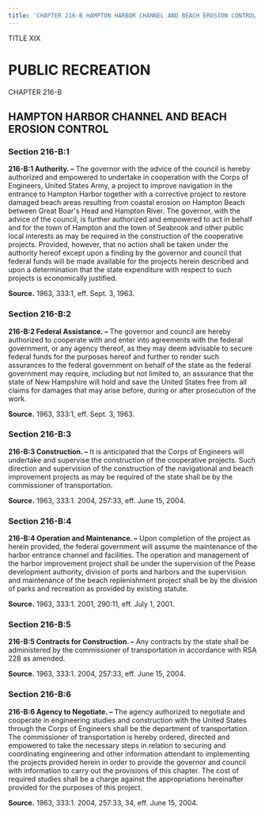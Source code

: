 ```yaml
---
title: 'CHAPTER 216-B HAMPTON HARBOR CHANNEL AND BEACH EROSION CONTROL'
---
```


TITLE XIX
                                             
PUBLIC RECREATION
=================

CHAPTER 216-B
                                             
HAMPTON HARBOR CHANNEL AND BEACH EROSION CONTROL
------------------------------------------------

### Section 216-B:1

 **216-B:1 Authority. –** The governor with the advice of the council
is hereby authorized and empowered to undertake in cooperation with the
Corps of Engineers, United States Army, a project to improve navigation
in the entrance to Hampton Harbor together with a corrective project to
restore damaged beach areas resulting from coastal erosion on Hampton
Beach between Great Boar's Head and Hampton River. The governor, with
the advice of the council, is further authorized and empowered to act in
behalf and for the town of Hampton and the town of Seabrook and other
public local interests as may be required in the construction of the
cooperative projects. Provided, however, that no action shall be taken
under the authority hereof except upon a finding by the governor and
council that federal funds will be made available for the projects
herein described and upon a determination that the state expenditure
with respect to such projects is economically justified.

**Source.** 1963, 333:1, eff. Sept. 3, 1963.

### Section 216-B:2

 **216-B:2 Federal Assistance. –** The governor and council are
hereby authorized to cooperate with and enter into agreements with the
federal government, or any agency thereof, as they may deem advisable to
secure federal funds for the purposes hereof and further to render such
assurances to the federal government on behalf of the state as the
federal government may require, including but not limited to, an
assurance that the state of New Hampshire will hold and save the United
States free from all claims for damages that may arise before, during or
after prosecution of the work.

**Source.** 1963, 333:1, eff. Sept. 3, 1963.

### Section 216-B:3

 **216-B:3 Construction. –** It is anticipated that the Corps of
Engineers will undertake and supervise the construction of the
cooperative projects. Such direction and supervision of the construction
of the navigational and beach improvement projects as may be required of
the state shall be by the commissioner of transportation.

**Source.** 1963, 333:1. 2004, 257:33, eff. June 15, 2004.

### Section 216-B:4

 **216-B:4 Operation and Maintenance. –** Upon completion of the
project as herein provided, the federal government will assume the
maintenance of the harbor entrance channel and facilities. The operation
and management of the harbor improvement project shall be under the
supervision of the Pease development authority, division of ports and
harbors and the supervision and maintenance of the beach replenishment
project shall be by the division of parks and recreation as provided by
existing statute.

**Source.** 1963, 333:1. 2001, 290:11, eff. July 1, 2001.

### Section 216-B:5

 **216-B:5 Contracts for Construction. –** Any contracts by the state
shall be administered by the commissioner of transportation in
accordance with RSA 228 as amended.

**Source.** 1963, 333:1. 2004, 257:33, eff. June 15, 2004.

### Section 216-B:6

 **216-B:6 Agency to Negotiate. –** The agency authorized to
negotiate and cooperate in engineering studies and construction with the
United States through the Corps of Engineers shall be the department of
transportation. The commissioner of transportation is hereby ordered,
directed and empowered to take the necessary steps in relation to
securing and coordinating engineering and other information attendant to
implementing the projects provided herein in order to provide the
governor and council with information to carry out the provisions of
this chapter. The cost of required studies shall be a charge against the
appropriations hereinafter provided for the purposes of this project.

**Source.** 1963, 333:1. 2004, 257:33, 34, eff. June 15, 2004.
